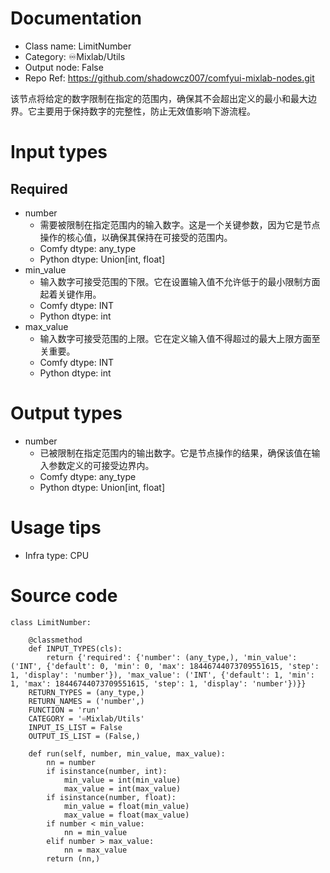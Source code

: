 # Documentation
- Class name: LimitNumber
- Category: ♾️Mixlab/Utils
- Output node: False
- Repo Ref: https://github.com/shadowcz007/comfyui-mixlab-nodes.git

该节点将给定的数字限制在指定的范围内，确保其不会超出定义的最小和最大边界。它主要用于保持数字的完整性，防止无效值影响下游流程。

# Input types
## Required
- number
    - 需要被限制在指定范围内的输入数字。这是一个关键参数，因为它是节点操作的核心值，以确保其保持在可接受的范围内。
    - Comfy dtype: any_type
    - Python dtype: Union[int, float]
- min_value
    - 输入数字可接受范围的下限。它在设置输入值不允许低于的最小限制方面起着关键作用。
    - Comfy dtype: INT
    - Python dtype: int
- max_value
    - 输入数字可接受范围的上限。它在定义输入值不得超过的最大上限方面至关重要。
    - Comfy dtype: INT
    - Python dtype: int

# Output types
- number
    - 已被限制在指定范围内的输出数字。它是节点操作的结果，确保该值在输入参数定义的可接受边界内。
    - Comfy dtype: any_type
    - Python dtype: Union[int, float]

# Usage tips
- Infra type: CPU

# Source code
```
class LimitNumber:

    @classmethod
    def INPUT_TYPES(cls):
        return {'required': {'number': (any_type,), 'min_value': ('INT', {'default': 0, 'min': 0, 'max': 18446744073709551615, 'step': 1, 'display': 'number'}), 'max_value': ('INT', {'default': 1, 'min': 1, 'max': 18446744073709551615, 'step': 1, 'display': 'number'})}}
    RETURN_TYPES = (any_type,)
    RETURN_NAMES = ('number',)
    FUNCTION = 'run'
    CATEGORY = '♾️Mixlab/Utils'
    INPUT_IS_LIST = False
    OUTPUT_IS_LIST = (False,)

    def run(self, number, min_value, max_value):
        nn = number
        if isinstance(number, int):
            min_value = int(min_value)
            max_value = int(max_value)
        if isinstance(number, float):
            min_value = float(min_value)
            max_value = float(max_value)
        if number < min_value:
            nn = min_value
        elif number > max_value:
            nn = max_value
        return (nn,)
```